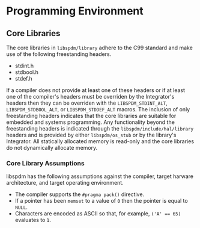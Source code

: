 # Programming Environment

## Core Libraries

The core libraries in `libspdm/library` adhere to the C99 standard and make use of the following
freestanding headers.
- stdint.h
- stdbool.h
- stdef.h

If a compiler does not provide at least one of these headers or if at least one of the compiler's
headers must be overriden by the Integrator's headers then they can be overriden with the
`LIBSPDM_STDINT_ALT`, `LIBSPDM_STDBOOL_ALT`, or `LIBSPDM_STDDEF_ALT` macros. The inclusion of only
freestanding headers indicates that the core libraries are suitable for embedded and systems
programming. Any functionality beyond the freestanding headers is indicated through the
`libspdm/include/hal/library` headers and is provided by either `libspdm/os_stub` or by the
library's Integrator. All statically allocated memory is read-only and the core libraries do not
dynamically allocate memory.

### Core Library Assumptions

libspdm has the following assumptions against the compiler, target harware architecture, and target
operating environment.
- The compiler supports the `#pragma pack()` directive.
- If a pointer has been `memset` to a value of `0` then the pointer is equal to `NULL`.
- Characters are encoded as ASCII so that, for example, `('A' == 65)` evaluates to `1`.
